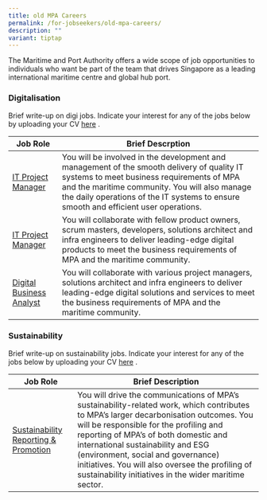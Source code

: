 ```yaml
---
title: old MPA Careers
permalink: /for-jobseekers/old-mpa-careers/
description: ""
variant: tiptap
---
```

The Maritime and Port Authority offers a wide scope of job opportunities to individuals who want be part of the team that drives Singapore as a leading international maritime centre and global hub port.

### Digitalisation
Brief write-up on digi jobs. Indicate your interest for any of the jobs below by uploading your CV [here](forms.sg) .

|Job Role | Brief Descrption | 
| -------- | -------- | 
| [IT Project Manager](https://www.careers.hrp.gov.sg/sap/bc/ui5_ui5/sap/ZGERCFA004/index.html#/JobDescription/13726621/ddd35890-ad03-1eee-98ac-30aa79f900b3 ) | You will be involved in the development and management of the smooth delivery of quality IT systems to meet business requirements of MPA and the maritime community. You will also manage the daily operations of the IT systems to ensure smooth and efficient user operations.    | | 
| [IT Project Manager](https://www.careers.hrp.gov.sg/sap/bc/ui5_ui5/sap/ZGERCFA004/index.html#/JobDescription/13726622/ddd35890-ad03-1eee-98ac-3031962f00b3)| You will collaborate with fellow product owners, scrum masters, developers, solutions architect and infra engineers to deliver leading-edge digital products to meet the business requirements of MPA and the maritime community. | 
| [Digital Business Analyst](https://www.careers.hrp.gov.sg/sap/bc/ui5_ui5/sap/ZGERCFA004/index.html#/JobDescription/13726623/ddd35890-ad03-1eee-98ac-30761e94a0b3) | You will collaborate with various project managers, solutions architect and infra engineers to deliver leading-edge digital solutions and services to meet the business requirements of MPA and the maritime community.

### Sustainability
Brief write-up on sustainability jobs. Indicate your interest for any of the jobs below by uploading your CV [here](forms.sg) .

| Job Role | Brief Description | 
| -------- | -------- | 
| [Sustainability Reporting & Promotion](https://www.careers.hrp.gov.sg/sap/bc/ui5_ui5/sap/ZGERCFA004/index.html#/JobDescription/13726678/2d8130da-4acd-1ede-91d5-5856edc1326b)     | You will drive the communications of MPA’s sustainability-related work, which contributes to MPA’s larger decarbonisation outcomes. You will be responsible for the profiling and reporting of MPA’s of both domestic and international sustainability and ESG (environment, social and governance) initiatives. You will also oversee the profiling of sustainability initiatives in the wider maritime sector.     |